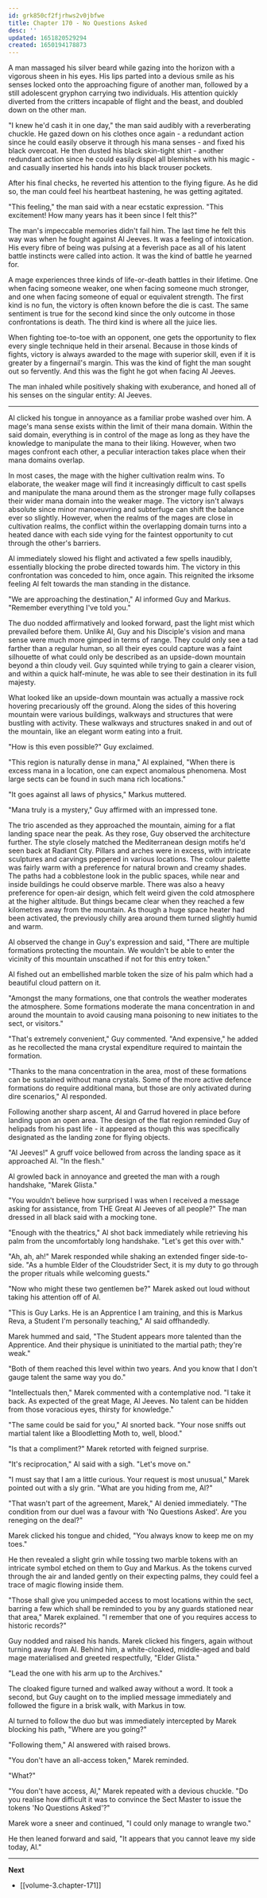 ```yaml
---
id: grk850cf2fjrhws2v0jbfwe
title: Chapter 170 - No Questions Asked
desc: ''
updated: 1651820529294
created: 1650194178873
---
```


A man massaged his silver beard while gazing into the horizon with a vigorous sheen in his eyes. His lips parted into a devious smile as his senses locked onto the approaching figure of another man, followed by a still adolescent gryphon carrying two individuals. His attention quickly diverted from the critters incapable of flight and the beast, and doubled down on the other man.

"I knew he'd cash it in one day," the man said audibly with a reverberating chuckle. He gazed down on his clothes once again - a redundant action since he could easily observe it through his mana senses - and fixed his black overcoat. He then dusted his black skin-tight shirt - another redundant action since he could easily dispel all blemishes with his magic - and casually inserted his hands into his black trouser pockets.

After his final checks, he reverted his attention to the flying figure. As he did so, the man could feel his heartbeat hastening, he was getting agitated.

"This feeling," the man said with a near ecstatic expression. "This excitement! How many years has it been since I felt this?"

The man's impeccable memories didn't fail him. The last time he felt this way was when he fought against Al Jeeves. It was a feeling of intoxication. His every fibre of being was pulsing at a feverish pace as all of his latent battle instincts were called into action. It was the kind of battle he yearned for.

A mage experiences three kinds of life-or-death battles in their lifetime. One when facing someone weaker, one when facing someone much stronger, and one when facing someone of equal or equivalent strength. The first kind is no fun, the victory is often known before the die is cast. The same sentiment is true for the second kind since the only outcome in those confrontations is death. The third kind is where all the juice lies.

When fighting toe-to-toe with an opponent, one gets the opportunity to flex every single technique held in their arsenal. Because in those kinds of fights, victory is always awarded to the mage with superior skill, even if it is greater by a fingernail's margin. This was the kind of fight the man sought out so fervently. And this was the fight he got when facing Al Jeeves.

The man inhaled while positively shaking with exuberance, and honed all of his senses on the singular entity: Al Jeeves.

____

Al clicked his tongue in annoyance as a familiar probe washed over him. A mage's mana sense exists within the limit of their mana domain. Within the said domain, everything is in control of the mage as long as they have the knowledge to manipulate the mana to their liking. However, when two mages confront each other, a peculiar interaction takes place when their mana domains overlap.

In most cases, the mage with the higher cultivation realm wins. To elaborate, the weaker mage will find it increasingly difficult to cast spells and manipulate the mana around them as the stronger mage fully collapses their wider mana domain into the weaker mage. The victory isn't always absolute since minor manoeuvring and subterfuge can shift the balance ever so slightly. However, when the realms of the mages are close in cultivation realms, the conflict within the overlapping domain turns into a heated dance with each side vying for the faintest opportunity to cut through the other's barriers.

Al immediately slowed his flight and activated a few spells inaudibly, essentially blocking the probe directed towards him. The victory in this confrontation was conceded to him, once again. This reignited the irksome feeling Al felt towards the man standing in the distance.

"We are approaching the destination," Al informed Guy and Markus. "Remember everything I've told you."

The duo nodded affirmatively and looked forward, past the light mist which prevailed before them. Unlike Al, Guy and his Disciple's vision and mana sense were much more gimped in terms of range. They could only see a tad farther than a regular human, so all their eyes could capture was a faint silhouette of what could only be described as an upside-down mountain beyond a thin cloudy veil. Guy squinted while trying to gain a clearer vision, and within a quick half-minute, he was able to see their destination in its full majesty.

What looked like an upside-down mountain was actually a massive rock hovering precariously off the ground. Along the sides of this hovering mountain were various buildings, walkways and structures that were bustling with activity. These walkways and structures snaked in and out of the mountain, like an elegant worm eating into a fruit.

"How is this even possible?" Guy exclaimed.

"This region is naturally dense in mana," Al explained, "When there is excess mana in a location, one can expect anomalous phenomena. Most large sects can be found in such mana rich locations."

"It goes against all laws of physics," Markus muttered.

"Mana truly is a mystery," Guy affirmed with an impressed tone.

The trio ascended as they approached the mountain, aiming for a flat landing space near the peak. As they rose, Guy observed the architecture further. The style closely matched the Mediterranean design motifs he'd seen back at Radiant City. Pillars and arches were in excess, with intricate sculptures and carvings peppered in various locations. The colour palette was fairly warm with a preference for natural brown and creamy shades. The paths had a cobblestone look in the public spaces, while near and inside buildings he could observe marble. There was also a heavy preference for open-air design, which felt weird given the cold atmosphere at the higher altitude. But things became clear when they reached a few kilometres away from the mountain. As though a huge space heater had been activated, the previously chilly area around them turned slightly humid and warm.

Al observed the change in Guy's expression and said, "There are multiple formations protecting the mountain. We wouldn't be able to enter the vicinity of this mountain unscathed if not for this entry token."

Al fished out an embellished marble token the size of his palm which had a beautiful cloud pattern on it.

"Amongst the many formations, one that controls the weather moderates the atmosphere. Some formations moderate the mana concentration in and around the mountain to avoid causing mana poisoning to new initiates to the sect, or visitors."

"That's extremely convenient," Guy commented. "And expensive," he added as he recollected the mana crystal expenditure required to maintain the formation.

"Thanks to the mana concentration in the area, most of these formations can be sustained without mana crystals. Some of the more active defence formations do require additional mana, but those are only activated during dire scenarios," Al responded.

Following another sharp ascent, Al and Garrud hovered in place before landing upon an open area. The design of the flat region reminded Guy of helipads from his past life - it appeared as though this was specifically designated as the landing zone for flying objects.

"Al Jeeves!" A gruff voice bellowed from across the landing space as it approached Al. "In the flesh."

Al growled back in annoyance and greeted the man with a rough handshake, "Marek Glista."

"You wouldn't believe how surprised I was when I received a message asking for assistance, from THE Great Al Jeeves of all people?" The man dressed in all black said with a mocking tone.

"Enough with the theatrics," Al shot back immediately while retrieving his palm from the uncomfortably long handshake. "Let's get this over with."

"Ah, ah, ah!" Marek responded while shaking an extended finger side-to-side. "As a humble Elder of the Cloudstrider Sect, it is my duty to go through the proper rituals while welcoming guests."

"Now who might these two gentlemen be?" Marek asked out loud without taking his attention off of Al.

"This is Guy Larks. He is an Apprentice I am training, and this is Markus Reva, a Student I'm personally teaching," Al said offhandedly.

Marek hummed and said, "The Student appears more talented than the Apprentice. And their physique is uninitiated to the martial path; they're weak."

"Both of them reached this level within two years. And you know that I don't gauge talent the same way you do."

"Intellectuals then," Marek commented with a contemplative nod. "I take it back. As expected of the great Mage, Al Jeeves. No talent can be hidden from those voracious eyes, thirsty for knowledge."

"The same could be said for you," Al snorted back. "Your nose sniffs out martial talent like a Bloodletting Moth to, well, blood."

"Is that a compliment?" Marek retorted with feigned surprise.

"It's reciprocation," Al said with a sigh. "Let's move on."

"I must say that I am a little curious. Your request is most unusual," Marek pointed out with a sly grin. "What are you hiding from me, Al?"

"That wasn't part of the agreement, Marek," Al denied immediately. "The condition from our duel was a favour with 'No Questions Asked'. Are you reneging on the deal?"

Marek clicked his tongue and chided, "You always know to keep me on my toes."

He then revealed a slight grin while tossing two marble tokens with an intricate symbol etched on them to Guy and Markus. As the tokens curved through the air and landed gently on their expecting palms, they could feel a trace of magic flowing inside them.

"Those shall give you unimpeded access to most locations within the sect, barring a few which shall be reminded to you by any guards stationed near that area," Marek explained. "I remember that one of you requires access to historic records?"

Guy nodded and raised his hands. Marek clicked his fingers, again without turning away from Al. Behind him, a white-cloaked, middle-aged and bald mage materialised and greeted respectfully, "Elder Glista."

"Lead the one with his arm up to the Archives."

The cloaked figure turned and walked away without a word. It took a second, but Guy caught on to the implied message immediately and followed the figure in a brisk walk, with Markus in tow.

Al turned to follow the duo but was immediately intercepted by Marek blocking his path, "Where are you going?"

"Following them," Al answered with raised brows.

"You don't have an all-access token," Marek reminded.

"What?"

"You don't have access, Al," Marek repeated with a devious chuckle. "Do you realise how difficult it was to convince the Sect Master to issue the tokens 'No Questions Asked'?"

Marek wore a sneer and continued, "I could only manage to wrangle two."

He then leaned forward and said, "It appears that you cannot leave my side today, Al."

____

**Next**
* [[volume-3.chapter-171]]